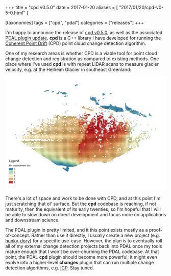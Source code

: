 +++
title = "cpd v0.5.0"
date = 2017-01-20
aliases = [
    "2017/01/20/cpd-v0-5-0.html"
]

[taxonomies]
tags = ["cpd", "pdal"]
categories = ["releases"]
+++

I'm happy to announce the release of [cpd v0.5.0](https://github.com/gadomski/cpd/releases/tag/v0.5.0), as well as the associated [PDAL plugin update](https://github.com/PDAL/PDAL/pull/1474).
**cpd** is a C++ library I have developed for running the [Coherent Point Drift](https://sites.google.com/site/myronenko/research/cpd) (CPD) point cloud change detection algorithm.

One of my research areas is whether CPD is a viable tool for point cloud change detection and registration as compared to existing methods.
One place where I've used **cpd** is with repeat LiDAR scans to measure glacier velocity, e.g. at the Helheim Glacier in southeast Greenland:

![Helheim velocity field](/img/helheim-velocity-field.png)

There's a lot of space and work to be done with CPD, and at this point I'm just scratching that ol' surface.
But the **cpd** codebase is reaching, if not maturity, then the equivalent of its early twenties, so I'm hopeful that I will be able to slow down on direct development and focus more on applications and downstream science.

The PDAL plugin in pretty limited, and it this point exists mostly as a proof-of-concept.
Rather than use it directly, I usually create a new project (e.g. [hunky-dory](https://github.com/gadomski/hunky-dory)) for a specific use-case.
However, the plan is to eventually roll all of my external change detection projects back into PDAL once my tools mature enough that I won't be over-churning the PDAL codebase.
At that point, the PDAL **cpd** plugin should become more powerful; it might even evolve into a higher-level **changes** plugin that can run multiple change detection algorithms, e.g. [ICP](https://en.wikipedia.org/wiki/Iterative_closest_point).
Stay tuned.
